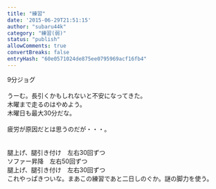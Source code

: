 ```yaml
---
title: "練習"
date: '2015-06-29T21:51:15'
author: "subaru44k"
category: "練習(弱)"
status: "publish"
allowComments: true
convertBreaks: false
entryHash: "60e0571024de875ee0795969acf16fb4"
---
```

9分ジョグ<br>
<br>
うーむ。長引くかもしれないと不安になってきた。<br>
木曜まで走るのはやめよう。<br>
木曜日も最大30分だな。<br>
<br>
疲労が原因だとは思うのだが・・・。<br>
<br>
<br>
腿上げ、腿引き付け　左右30回ずつ<br>
ソファー昇降　左右50回ずつ<br>
腿上げ、腿引き付け　左右30回ずつ<br>
これやっぱきついな。まあこの練習であと二日しのぐか。謎の脚力を使う。
